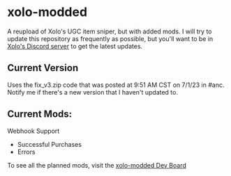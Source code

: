 # xolo-modded
A reupload of Xolo's UGC item sniper, but with added mods. I will try to update this repository as frequently as possible, but you'll want to be in [Xolo's Discord server](https://discord.gg/Y47u9sXw3X) to get the latest updates.

## Current Version
Uses the fix_v3.zip code that was posted at 9:51 AM CST on 7/1/23 in #anc. Notify me if there's a new version that I haven't updated to.

## Current Mods:
Webhook Support
- Successful Purchases
- Errors

To see all the planned mods, visit the [xolo-modded Dev Board](https://github.com/users/bestadamdagoat/projects/5)
